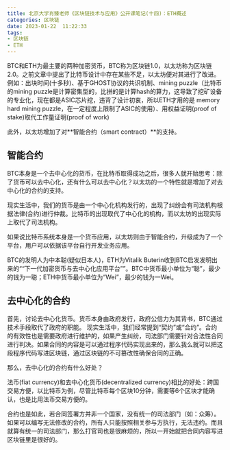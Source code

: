 ```yaml
---
title: 北京大学肖臻老师《区块链技术与应用》公开课笔记(十四)：ETH概述
categories: 区块链
date: 2023-01-22  11:22:33
tags: 
- 区块链
- ETH
---
```


BTC和ETH为最主要的两种加密货币，BTC称为区块链1.0，以太坊称为区块链2.0。之前文章中提出了比特币设计中存在某些不足，以太坊便对其进行了改进。例如：出块时间(十多秒)、基于GHOST协议的共识机制、mining puzzle（比特币的mining puzzle是计算密集型的，比拼的是计算hash的算力，这导致了挖矿设备的专业化，现在都是ASIC芯片挖，违背了设计初衷，所以ETH才用的是 memory hard mining puzzle，在一定程度上限制了ASIC的使用）、用权益证明(proof of stake)取代工作量证明(proof of work)

此外，以太坊增加了对**智能合约（smart contract）**的支持。

## 智能合约

BTC本身是一个去中心化的货币，在比特币取得成功之后，很多人就开始思考：除了货币可以去中心化，还有什么可以去中心化？以太坊的一个特性就是增加了对去中心化的合约的支持。

现实生活中，我们的货币是由一个中心化机构发行的，出现了纠纷会有司法机构根据法律(合约)进行仲裁。比特币的出现取代了中心化的机构，而以太坊的出现实际上取代了司法机构。

如果说比特币系统本身是一个货币应用，以太坊则由于智能合约，升级成为了一个平台，用户可以依据该平台自行开发业务应用。

BTC的发明人为中本聪(疑似日本人)，ETH为Vitalik Buterin收到BTC启发发明出来的““下一代加密货币与去中心化应用平台””。BTC中货币最小单位为“聪”，最少的钱为一聪；ETH中货币最小单位为“Wei”，最少的钱为一Wei。

## 去中心化的合约

首先，讨论去中心化货币。货币本身由政府发行，政府公信力为其背书，BTC通过技术手段取代了政府的职能。
现实生活中，我们经常提到“契约”或“合约”。合约的有效性也是需要政府进行维护的，如果产生纠纷，司法部门需要针对合法性合同进行判决。如果合同的内容是可以通过程序代码实现出来的，那么我么就可以把这段程序代码写进区块链，通过区块链的不可篡改性确保合同的正确。

那么，去中心化的合约有什么好处？

法币(fiat currency)和去中心化货币(decentralized currency)相比的好处：跨国交易方便，以比特币为例，尽管比特币每个区块10分钟，需要等6个区块才能确认，也是比用法币交易方便的。

合约也是如此，若合同签署方并非一个国家，没有统一的司法部门（如：众筹）。如果可以编写无法修改的合约，所有人只能按照相关参与方执行，无法违约。而且就算有统一的司法部门，那么打官司也是很麻烦的，所以一开始就把合同内容写进区块链里是很好的。